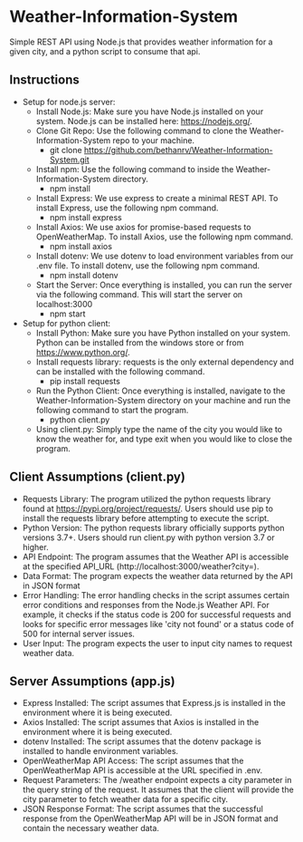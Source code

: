 # Weather-Information-System
Simple REST API using Node.js that provides weather information for a given city, and a python script to consume that api.

## Instructions
- Setup for node.js server:
    - Install Node.js: Make sure you have Node.js installed on your system. Node.js can be installed here: https://nodejs.org/.
    - Clone Git Repo: Use the following command to clone the Weather-Information-System repo to your machine.
        - git clone https://github.com/bethanrv/Weather-Information-System.git
    - Install npm: Use the following command to inside the Weather-Information-System directory.
        - npm install
    - Install Express: We use express to create a minimal REST API. To install Express, use the following npm command.
        - npm install express
    - Install Axios: We use axios for promise-based requests to OpenWeatherMap. To install Axios, use the following npm command.
        - npm install axios
    - Install dotenv: We use dotenv to load environment variables from our .env file. To install dotenv, use the following npm command.
        - npm install dotenv
    - Start the Server: Once everything is installed, you can run the server via the following command. This will start the server on localhost:3000
        - npm start
- Setup for python client:
    - Install Python: Make sure you have Python installed on your system. Python can be installed from the windows store or from https://www.python.org/.
    - Install requests library: requests is the only external dependency and can be installed with the following command.
        - pip install requests
    - Run the Python Client: Once everything is installed, navigate to the Weather-Information-System directory on your machine and run the following command to start the program.
        - python client.py
    - Using client.py: Simply type the name of the city you would like to know the weather for, and type exit when you would like to close the program.

## Client Assumptions (client.py)
- Requests Library: The program utilized the python requests library found at https://pypi.org/project/requests/. Users should use pip to install the requests library before attempting to execute the script.
- Python Version: The python requests library officially supports python versions 3.7+. Users should run client.py with python version 3.7 or higher.
- API Endpoint: The program assumes that the Weather API is accessible at the specified API_URL (http://localhost:3000/weather?city=).
- Data Format: The program expects the weather data returned by the API in JSON format
- Error Handling: The error handling checks in the script assumes certain error conditions and responses from the Node.js Weather API. For example, it checks if the status code is 200 for successful requests and looks for specific error messages like 'city not found' or a status code of 500 for internal server issues.
- User Input: The program expects the user to input city names to request weather data.

## Server Assumptions (app.js)
- Express Installed: The script assumes that Express.js is installed in the environment where it is being executed.
- Axios Installed: The script assumes that Axios is installed in the environment where it is being executed.
- dotenv Installed: The script assumes that the dotenv package is installed to handle environment variables.
- OpenWeatherMap API Access: The script assumes that the OpenWeatherMap API is accessible at the URL specified in .env.
- Request Parameters: The /weather endpoint expects a city parameter in the query string of the request. It assumes that the client will provide the city parameter to fetch weather data for a specific city.
- JSON Response Format: The script assumes that the successful response from the OpenWeatherMap API will be in JSON format and contain the necessary weather data.